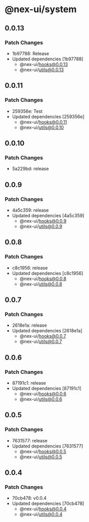# @nex-ui/system

## 0.0.13

### Patch Changes

- 1b97788: Release
- Updated dependencies [1b97788]
  - @nex-ui/hooks@0.0.13
  - @nex-ui/utils@0.0.13

## 0.0.11

### Patch Changes

- 259356e: Test
- Updated dependencies [259356e]
  - @nex-ui/hooks@0.0.11
  - @nex-ui/utils@0.0.10

## 0.0.10

### Patch Changes

- 5a229bd: release

## 0.0.9

### Patch Changes

- 4a5c359: release
- Updated dependencies [4a5c359]
  - @nex-ui/hooks@0.0.9
  - @nex-ui/utils@0.0.9

## 0.0.8

### Patch Changes

- c8c1956: release
- Updated dependencies [c8c1956]
  - @nex-ui/hooks@0.0.8
  - @nex-ui/utils@0.0.8

## 0.0.7

### Patch Changes

- 2618e1a: release
- Updated dependencies [2618e1a]
  - @nex-ui/hooks@0.0.7
  - @nex-ui/utils@0.0.7

## 0.0.6

### Patch Changes

- 87191c1: release
- Updated dependencies [87191c1]
  - @nex-ui/hooks@0.0.6
  - @nex-ui/utils@0.0.6

## 0.0.5

### Patch Changes

- 7631577: release
- Updated dependencies [7631577]
  - @nex-ui/hooks@0.0.5
  - @nex-ui/utils@0.0.5

## 0.0.4

### Patch Changes

- 70cb478: v0.0.4
- Updated dependencies [70cb478]
  - @nex-ui/hooks@0.0.4
  - @nex-ui/utils@0.0.4
